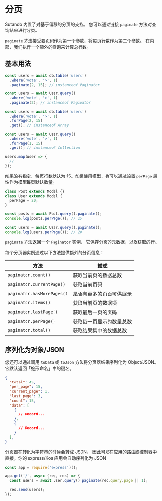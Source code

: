 <script setup>
import { useRoute } from 'vitepress'

const route = useRoute()

if (typeof _hmt != "undefined") {
  if (route?.path) {
    window._hmt.push(['_trackPageview', route.path]);
  }
}
</script>

# 分页

Sutando 内置了对基于偏移的分页的支持。 您可以通过链接 `paginate` 方法对查询结果进行分页。

`paginate` 方法接受要页码作为第一个参数，将每页行数作为第二个参数。 在内部，我们执行一个额外的查询来计算总行数。

## 基本用法

```js
const users = await db.table('users')
  .where('vote', '>', 1)
  .paginate(2, 15); // instanceof Paginator

const users = await User.query()
  .where('vote', '>', 1)
  .paginate(2); // instanceof Paginator

const users = await db.table('users')
  .where('vote', '>', 1)
  .forPage(2, 15)
  .get(); // instanceof Array

const users = await User.query()
  .where('vote', '>', 1)
  .forPage(1, 15)
  .get(); // instanceof Collection

users.map(user => {
  //
});
```

如果没有指定，每页行数默认为 15。如果使用模型，也可以通过设置 `perPage` 属性作为模型每页默认数量。

```js
class Post extends Model {}
class User extends Model {
  perPage = 20;
}

const posts = await Post.query().paginate();
console.log(posts.perPage()); // 15

const users = await User.query().paginate();
console.log(users.perPage()); // 20
```

`paginate` 方法返回一个 `Paginator` 实例。 它保存分页的元数据，以及获取的行。 

每个分页器实例通过以下方法提供额外的分页信息： 

|  方法 | 描述 |
|  ----  | ----  |
| `paginator.count()` | 获取当前页的数据总数 |
| `paginator.currentPage()` | 获取当前页码 |
| `paginator.hasMorePages()` | 是否有更多的页面可供展示 |
| `paginator.items()` | 获取当前页的数据项 |
| `paginator.lastPage()` | 获取最后一页的页码 |
| `paginator.perPage()` | 获取每一页显示的数量总数 |
| `paginator.total()` | 获取结果集中的数据总数 |


## 序列化为对象/JSON

您还可以通过调用 `toData` 或 `toJson` 方法将分页器结果序列化为 Object/JSON。 它默认返回「蛇形命名」中的键名。 

```JSON
{
  "total": 45,
  "per_page": 15,
  "current_page": 1,
  "last_page": 3,
  "count": 15,
  "data": [
    {
      // Record...
    },
    {
      // Record...
    }
  ],
}
```

分页器在转化为字符串的时候会转成 JSON， 因此可以在应用的路由或控制器中直接。你的 express/Koa 应用会自动序列化为 JSON：

```js
const app = require('express')();

app.get('/', async (req, res) => {
  const users = await User.query().paginate(req.query.page || 1);

  res.send(users);
});
```


